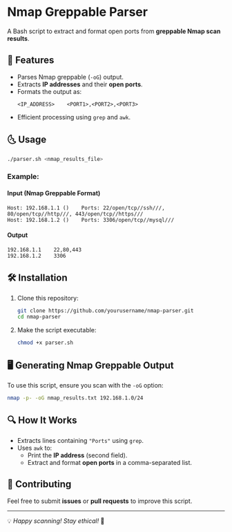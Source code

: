 # Nmap Greppable Parser

A Bash script to extract and format open ports from **greppable Nmap scan results**.

## 📌 Features
- Parses Nmap greppable (`-oG`) output.
- Extracts **IP addresses** and their **open ports**.
- Formats the output as:  
  ```
  <IP_ADDRESS>    <PORT1>,<PORT2>,<PORT3>
  ```
- Efficient processing using `grep` and `awk`.

## 🌜 Usage
```bash
./parser.sh <nmap_results_file>
```

### Example:
#### **Input (Nmap Greppable Format)**
```
Host: 192.168.1.1 ()    Ports: 22/open/tcp//ssh///, 80/open/tcp//http///, 443/open/tcp//https///
Host: 192.168.1.2 ()    Ports: 3306/open/tcp//mysql///
```

#### **Output**
```
192.168.1.1    22,80,443
192.168.1.2    3306
```

## 🛠️ Installation
1. Clone this repository:
   ```bash
   git clone https://github.com/yourusername/nmap-parser.git
   cd nmap-parser
   ```
2. Make the script executable:
   ```bash
   chmod +x parser.sh
   ```

## 🖥️ Generating Nmap Greppable Output
To use this script, ensure you scan with the `-oG` option:
```bash
nmap -p- -oG nmap_results.txt 192.168.1.0/24
```

## 🔍 How It Works
- Extracts lines containing `"Ports"` using `grep`.
- Uses `awk` to:
  - Print the **IP address** (second field).
  - Extract and format **open ports** in a comma-separated list.


## 🤝 Contributing
Feel free to submit **issues** or **pull requests** to improve this script.

---

💡 *Happy scanning! Stay ethical!* 🚀

